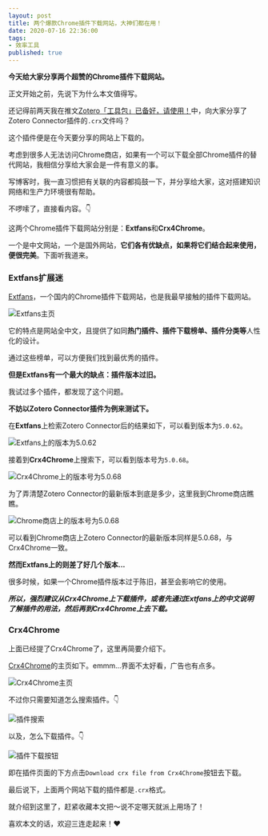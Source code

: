 ```yaml
---
layout: post
title: 两个爆款Chrome插件下载网站，大神们都在用！
date: 2020-07-16 22:36:00
tags: 
- 效率工具
published: true
---
```


**今天给大家分享两个超赞的Chrome插件下载网站。**

正文开始之前，先说下为什么本文值得写。

还记得前两天我在推文[Zotero「工具包」已备好，请使用！](https://mp.weixin.qq.com/s/3_vEKAShmH6txLuwu-wjDg "Zotero「工具包」")中，向大家分享了Zotero Connector插件的`.crx`文件吗？

这个插件便是在今天要分享的网站上下载的。

考虑到很多人无法访问Chrome商店，如果有一个可以下载全部Chrome插件的替代网站，我相信分享给大家会是一件有意义的事。

写博客时，我一直习惯把有关联的内容都捣鼓一下，并分享给大家，这对搭建知识网络和生产力环境很有帮助。

不啰嗦了，直接看内容。👇

这两个Chrome插件下载网站分别是：**Extfans**和**Crx4Chrome**。

一个是中文网站，一个是国外网站，**它们各有优缺点，如果将它们结合起来使用，便很完美**。下面听我道来。

### Extfans扩展迷
[Extfans](https://www.extfans.com/ "Extfans")，一个国内的Chrome插件下载网站，也是我最早接触的插件下载网站。

![Extfans主页](https://figurebed-iseex.oss-cn-hangzhou.aliyuncs.com/img/20200715231758.png)

它的特点是网站全中文，且提供了如同**热门插件、插件下载榜单、插件分类等**人性化的设计。

通过这些榜单，可以方便我们找到最优秀的插件。

**但是Extfans有一个最大的缺点：插件版本过旧。**

我试过多个插件，都发现了这个问题。

**不妨以Zotero Connector插件为例来测试下。**

在**Extfans**上检索Zotero Connector后的结果如下，可以看到版本为`5.0.62`。

![Extfans上的版本为5.0.62](https://figurebed-iseex.oss-cn-hangzhou.aliyuncs.com/img/20200715232457.png)

接着到**Crx4Chrome**上搜索下，可以看到版本号为`5.0.68`。

![Crx4Chrome上的版本号为5.0.68](https://figurebed-iseex.oss-cn-hangzhou.aliyuncs.com/img/20200715233010.png)

为了弄清楚Zotero Connector的最新版本到底是多少，这里我到Chrome商店瞧瞧。

![Chrome商店上的版本号为5.0.68](https://figurebed-iseex.oss-cn-hangzhou.aliyuncs.com/img/20200715233421.png)

可以看到Chrome商店上Zotero Connector的最新版本同样是5.0.68，与Crx4Chrome一致。

**然而Extfans上的则差了好几个版本...**

很多时候，如果一个Chrome插件版本过于陈旧，甚至会影响它的使用。

***所以，强烈建议从Crx4Chrome上下载插件，或者先通过Extfans上的中文说明了解插件的用法，然后再到Crx4Chrome上去下载。***

### Crx4Chrome

上面已经提了Crx4Chrome了，这里再简要介绍下。

[Crx4Chrome](https://www.crx4chrome.com "Crx4Chrome")的主页如下。emmm...界面不太好看，广告也有点多。

![Crx4Chrome主页](https://figurebed-iseex.oss-cn-hangzhou.aliyuncs.com/img/20200715234943.png)

不过你只需要知道怎么搜索插件。👇

![插件搜索](https://figurebed-iseex.oss-cn-hangzhou.aliyuncs.com/img/20200715234828.png)

以及，怎么下载插件。👇

![插件下载按钮](https://figurebed-iseex.oss-cn-hangzhou.aliyuncs.com/img/20200715234432.png)

即在插件页面的下方点击`Download crx file from Crx4Chrome`按钮去下载。

最后说下，上面两个网站下载的插件都是`.crx`格式。

就介绍到这里了，赶紧收藏本文把～说不定哪天就派上用场了！

喜欢本文的话，欢迎三连走起来！❤️